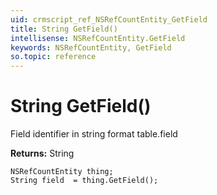 ```yaml
---
uid: crmscript_ref_NSRefCountEntity_GetField
title: String GetField()
intellisense: NSRefCountEntity.GetField
keywords: NSRefCountEntity, GetField
so.topic: reference
---
```


# String GetField()

Field identifier in string format table.field

**Returns:** String

```crmscript
NSRefCountEntity thing;
String field  = thing.GetField();
```

